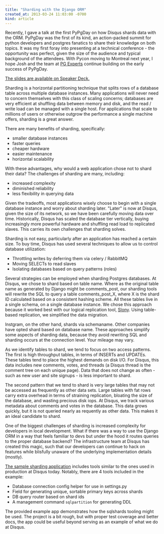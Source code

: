 ```yaml
---
title: "Sharding with the Django ORM"
created_at: 2013-03-24 11:03:00 -0700
kind: article
---
```


Recently, I gave a talk at the first PyPgDay on how Disqus shards data with
the ORM. PyPgDay was the first of its kind, an action-packed summit for
python developers and postgres fanatics to share their knowledge on both
topics. It was my first foray into presenting at a technical conference - the
opportunity was perfect, given the size of the audience and typical background
of the attendees. With Pycon moving to Montreal next year, I hope Josh and the
team at [PG Experts](http://www.pgexperts.com/) continue building on the early
success of PyPgDay.

[The slides are available on Speaker Deck.](https://speakerdeck.com/mikeclarke)

Sharding is a horizontal partitioning technique that splits rows of a database
table across multiple database instances. Many applications will never need to
concern themselves with this class of scaling concerns; databases are very
efficient at shuffling data between memory and disk, and the read / write load
can be managed with a single host. For applications that scale to millions of
users or otherwise outgrow the performance a single machine offers, sharding is
a great answer.

There are many benefits of sharding, specifically:

* smaller database instances
* faster queries
* cheaper hardware
* easier maintenance
* horizontal scalability

With these advantages, why would a web application chose not to shard their
data? The challenges of sharding are many, including:

* increased complexity
* diminished reliability
* less flexibility in querying data

Given the tradeoffs, most applications wisely choose to begin with a single
database instance and worry about sharding later. "Later" is now at Disqus,
given the size of its network, so we have been carefully moving data over
time. Historically, Disqus has scaled the database tier vertically, buying
increasingly more powerful hardware and shuffling read load to replicated
slaves. This carries its own challenges that sharding solves.

Sharding is not easy, particularly after an application has reached a certain
size. To buy time, Disqus has used several techniques to allow us to control
database utilization:

* Throttling writes by deferring them via celery / RabbitMQ
* Moving SELECTs to read slaves
* Isolating databases based on query patterns (roles)

Several strategies can be employed when sharding Postgres databases. At Disqus,
we chose to shard based on table name. Where as the original table name as
generated by Django might be comments_post, our sharding tools will rewrite
the SQL to query a table comments_post_X, where X is the shard ID calculated
based on a consistent hashing scheme. All these tables live in a single schema,
on a single database instance. We chose this approach because it worked best
with our logical replication tool, [Slony](http://slony.info/). Using
table-based replication, we simplified the data migration.

Instgram, on the other hand, shards via schemaname. Other companies have opted
shard based on database name. These approaches simplify some aspects of
sharding data, because they avoid rewriting SQL and sharding occurs at the
connection level. Your mileage may vary.

As we identify tables to shard, we tend to focus on two access patterns. The
first is high throughput tables, in terms of INSERTs and UPDATEs. These tables
tend to place the highest demands on disk I/O. For Disqus, this data includes
new comments, votes, and threads (a Disqus thread is the comment tree on each
unique page). Data that does not change as often - such as new user and site
signups - is less important to shard.

The second pattern that we tend to shard is very large tables that may not be
accessed as frequently as other data sets. Large tables with fat rows carry
extra overhead in terms of straining replication, bloating the size of the
database, and wasting precious disk iops. At Disqus, we track various metadata
about comments and votes in the database. This data grows quickly, but it is
not queried nearly as requently as other data. This makes it an ideal candidate
to shard.

One of the biggest challenges of sharding is increased complexity for
developers in local development. What if there was a way to use the Django ORM
in a way that feels familiar to devs but under the hood it routes queries to the
proper database backend? The infrastructure team at Disqus has created this
magic, such that our developers can continue to hack on features while
blisfully unaware of the underlying implementation details (mostly).

[The sample sharding application](https://github.com/disqus/sharding-example)
includes tools similar to the ones used in production at Disqus today. Notably,
there are 4 tools included in the example:

* Database connection config helper for use in settings.py
* Field for generating unique, sortable primary keys across shards
* DB query router based on shard ids
* A management command `sqlpartition` for generating DDL

The provided example app demonstrates how the sqlshards tooling might be used.
The project is a bit rough, but with proper test coverage and better docs, the
app could be useful beyond serving as an example of what we do at Disqus.
